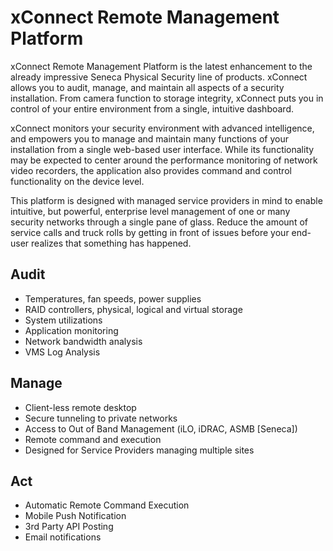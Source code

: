 # xConnect Remote Management Platform

xConnect Remote Management Platform is the latest enhancement to the already impressive Seneca Physical Security line of products. xConnect allows you to audit, manage, and maintain all aspects of a security installation. From camera function to storage integrity, xConnect puts you in control of your entire environment from a single, intuitive dashboard.

xConnect monitors your security environment with advanced intelligence, and empowers you to manage and maintain many functions of your installation from a single web-based user interface. While its functionality may be expected to center around the performance monitoring of network video recorders, the application also provides command and control functionality on the device level.

This platform is designed with managed service providers in mind to enable intuitive, but powerful, enterprise level management of one or many security networks through a single pane of glass. Reduce the amount of service calls and truck rolls by getting in front of issues before your end-user realizes that something has happened.

## Audit

- Temperatures, fan speeds, power supplies
- RAID controllers, physical, logical and virtual storage
- System utilizations
- Application monitoring
- Network bandwidth analysis
- VMS Log Analysis

## Manage

- Client-less remote desktop
- Secure tunneling to private networks
- Access to Out of Band Management (iLO, iDRAC, ASMB [Seneca])
- Remote command and execution
- Designed for Service Providers managing multiple sites

## Act

- Automatic Remote Command Execution
- Mobile Push Notification
- 3rd Party API Posting
- Email notifications